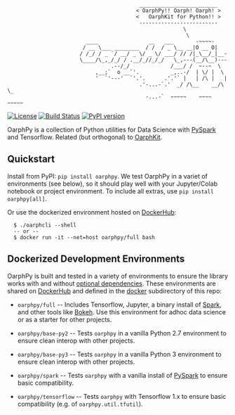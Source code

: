 ```
                                          _________________________
                                         < OarphPy!! Oarph! Oarph! >
                                         <   OarphKit for Python!! >
                                          -------------------------
                                                        \
                                                         \
                         ____                __   ___       -~~~~-
                        / __ \___ ________  / /  / _ \__ __|O __ O|     
                       / /_/ / _ `/ __/ _ \/ _ \/ ___/ // /|_\__/_|__-  
                       \____/\_,_/_/ / .__/_//_/_/   \_,---(__/\__)---  
                                 .--/_/             /___/ /  ~--~  \    
                            ,__;`  o __`'.          _,..-/  | \/ |  \   
                            '  `'---'  `'.'.      .'.'` |   | /\ |   |
                                          .'-...-`.'  _/ /\__    __/\ \_
                                            -...-`  ~~~~~    ~~~~    ~~~~~
```

[![License](http://img.shields.io/:license-apache-orange.svg)](http://www.apache.org/licenses/LICENSE-2.0) 
[![Build Status](https://circleci.com/gh/pwais/oarphpy.png?style=shield)](https://circleci.com/gh/pwais/oarphpy/tree/master)
[![PyPI version](https://badge.fury.io/py/oarphpy.svg)](https://badge.fury.io/py/oarphpy)

OarphPy is a collection of Python utilities for Data Science with
[PySpark](https://spark.apache.org/docs/latest/api/python/) and Tensorflow. 
Related (but orthogonal) to [OarphKit](https://github.com/pwais/oarphkit).

## Quickstart

Install from PyPI: `pip install oarphpy`.  We test OarphPy in a variet of 
environments (see below), so it should play well with your Jupyter/Colab
notebook or project environment.  To include all extras, use
`pip install oarphpy[all]`.

Or use the dockerized environment hosted on [DockerHub](https://hub.docker.com/u/oarphpy):
```
  $ ./oarphcli --shell
  -- or --
  $ docker run -it --net=host oarphpy/full bash
```

## Dockerized Development Environments

OarphPy is built and tested in a variety of environments to ensure the
library works with and without [optional dependencies](setup.py#L18).  These
environments are shared on [DockerHub](https://hub.docker.com/u/oarphpy) and 
defined in the [docker](docker) subdirectory of this repo:
 
 * `oarphpy/full` -- Includes Tensorflow, Jupyter, a binary install of
  [Spark](https://spark.apache.org/), and other tools like
  [Bokeh](https://bokeh.org/). Use this environment for adhoc data science or
  as a starter for other projects.

 * `oarphpy/base-py2` -- Tests `oarphpy` in a vanilla Python 2.7 environment
  to ensure clean interop with other projects.

 * `oarphpy/base-py3` -- Tests `oarphpy` in a vanilla Python 3 environment 
  to ensure clean interop with other projects.

 * `oarphpy/spark` -- Tests `oarphpy` with a vanilla install of
  [PySpark](https://spark.apache.org/) to ensure basic compatibility.

 * `oarphpy/tensorflow` -- Tests `oarphpy` with Tensorflow 1.x to ensure basic
  compatibility (e.g. of `oarphpy.util.tfutil`).
